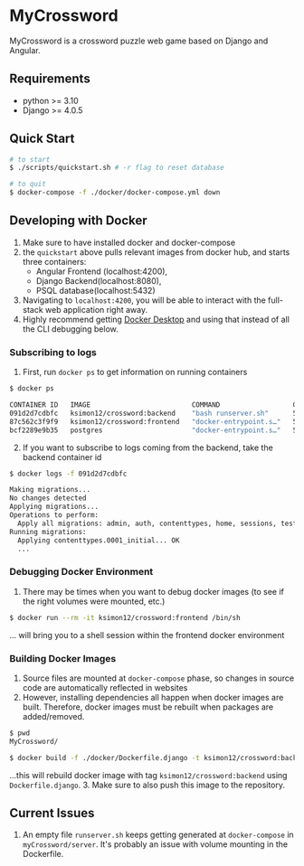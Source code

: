 # MyCrossword

MyCrossword is a crossword puzzle web game based on Django and Angular.
## Requirements
- python >= 3.10
- Django >= 4.0.5
## Quick Start
```bash
# to start
$ ./scripts/quickstart.sh # -r flag to reset database

# to quit
$ docker-compose -f ./docker/docker-compose.yml down
```

## Developing with Docker
1. Make sure to have installed docker and docker-compose
2. the `quickstart` above pulls relevant images from docker hub, and starts three containers:
   - Angular Frontend (localhost:4200), 
   - Django Backend(localhost:8080), 
   - PSQL database(localhost:5432)
3. Navigating to `localhost:4200`, you will be able to interact with the full-stack web application right away.
4. Highly recommend getting [Docker Desktop](https://www.docker.com/products/docker-desktop/) and using that instead of all the CLI debugging below.
### Subscribing to logs
1. First, run `docker ps` to get information on running containers
```bash
$ docker ps

CONTAINER ID   IMAGE                         COMMAND                  CREATED         STATUS                   PORTS                                        NAMES
091d2d7cdbfc   ksimon12/crossword:backend    "bash runserver.sh"      5 minutes ago   Up 5 minutes             5432/tcp, 8081/tcp, 0.0.0.0:8080->8080/tcp   docker_server_1
87c562c3f9f9   ksimon12/crossword:frontend   "docker-entrypoint.s…"   5 minutes ago   Up 5 minutes             0.0.0.0:4200->4200/tcp, 8080-8081/tcp        docker_client_1
bcf2289e9b35   postgres                      "docker-entrypoint.s…"   5 minutes ago   Up 5 minutes (healthy)   5432/tcp                                     docker_db_1
```
2. If you want to subscribe to logs coming from the backend, take the backend container id
```bash
$ docker logs -f 091d2d7cdbfc 

Making migrations...
No changes detected
Applying migrations...
Operations to perform:
  Apply all migrations: admin, auth, contenttypes, home, sessions, testapp
Running migrations:
  Applying contenttypes.0001_initial... OK
  ...
```

### Debugging Docker Environment
1. There may be times when you want to debug docker images (to see if the right volumes were mounted, etc.)
```bash
$ docker run --rm -it ksimon12/crossword:frontend /bin/sh
```
... will bring you to a shell session within the frontend docker environment 

### Building Docker Images
1. Source files are mounted at `docker-compose` phase, so changes in source code are automatically reflected in websites
2. However, installing dependencies all happen when docker images are built. Therefore, docker images must be rebuilt when packages are added/removed. 
```bash
$ pwd
MyCrossword/

$ docker build -f ./docker/Dockerfile.django -t ksimon12/crossword:backend .
```
...this will rebuild docker image with tag `ksimon12/crossword:backend` using `Dockerfile.django`. 
3. Make sure to also push this image to the repository. 

## Current Issues
1. An empty file `runserver.sh` keeps getting generated at `docker-compose` in `myCrossword/server`. It's probably an issue with volume mounting in the Dockerfile.
